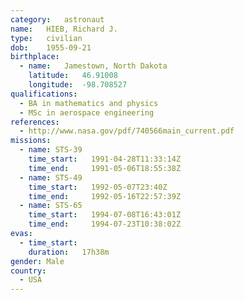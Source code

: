 ```yaml
---
category:	astronaut
name:	HIEB, Richard J.
type:	civilian
dob:	1955-09-21
birthplace:
  - name:	Jamestown, North Dakota
    latitude:	46.91008
    longitude:	-98.708527
qualifications:
  - BA in mathematics and physics
  - MSc in aerospace engineering
references:
  - http://www.nasa.gov/pdf/740566main_current.pdf
missions:
  - name: STS-39
    time_start:   1991-04-28T11:33:14Z
    time_end:     1991-05-06T18:55:38Z
  - name: STS-49
    time_start:   1992-05-07T23:40Z
    time_end:     1992-05-16T22:57:39Z
  - name: STS-65
    time_start:   1994-07-08T16:43:01Z
    time_end:     1994-07-23T10:38:02Z
evas:
  - time_start: 
    duration:   17h38m
gender:	Male
country:
  - USA
---
```

